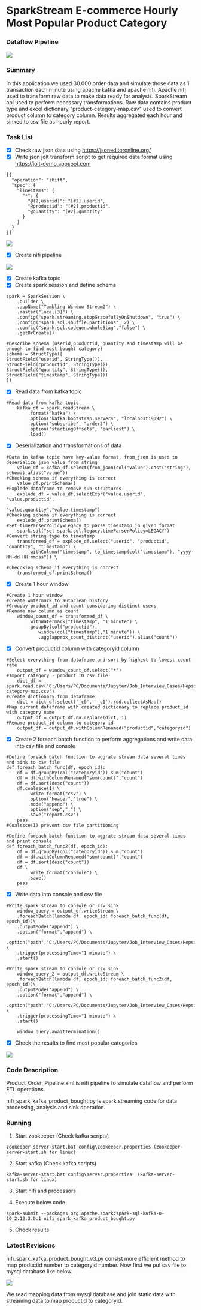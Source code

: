 # SparkStream E-commerce Hourly Most Popular Product Category
### Dataflow Pipeline
![](pipeline.JPG)

### Summary

In this application we used 30.000 order data and simulate those data as 1 transaction each minute using apache kafka and apache nifi. Apache nifi used to transform raw data to make data ready for analysis. SparkStream api used to perform necessary transformations. Raw data contains product type and excel dictionary "product-category-map.csv" used to convert product column to category column. Results aggregated each hour and sinked to csv file as hourly report.

### Task List

- [x] Check raw json data using https://jsoneditoronline.org/
- [x] Write json jolt transform script to get required data format using https://jolt-demo.appspot.com
```
[{
  "operation": "shift",
  "spec": {
    "lineitems": {
      "*": {
        "@(2,userid)": "[#2].userid",
        "@productid": "[#2].productid",
        "@quantity": "[#2].quantity"
      }
    }
  }
}]
```
![](jolt_transform.JPG)

- [x] Create nifi pipeline

![](nifi_pipeline.JPG)

- [x] Create kafka topic
- [x] Create spark session and define schema
```
spark = SparkSession \
    .builder \
    .appName("Tumbling Window Stream2") \
    .master("local[3]") \
    .config("spark.streaming.stopGracefullyOnShutdown", "true") \
    .config("spark.sql.shuffle.partitions", 2) \
    .config("spark.sql.codegen.wholeStag","false") \
    .getOrCreate()

#Describe schema (userid,productid, quantity and timestamp will be enough to find most bought category)
schema = StructType([
StructField("userid", StringType()),
StructField("productid", StringType()),
StructField("quantity", StringType()),
StructField("timestamp", StringType())
])
```
- [x] Read data from kafka topic
```
#Read data from kafka topic
    kafka_df = spark.readStream \
        .format("kafka") \
        .option("kafka.bootstrap.servers", "localhost:9092") \
        .option("subscribe", "order3") \
        .option("startingOffsets", "earliest") \
        .load()
```
- [x] Deserialization and transformations of data
```
#Data in kafka topic have key-value format, from_json is used to deserialize json value from string
    value_df = kafka_df.select(from_json(col("value").cast("string"), schema).alias("value"))
#Checking schema if everything is correct
    value_df.printSchema()
#Explode dataframe to remove sub-structures
    explode_df = value_df.selectExpr("value.userid", "value.productid",
                                     "value.quantity","value.timestamp")
#Checking schema if everything is correct
    explode_df.printSchema()
#Set timeParserPolicy=Legacy to parse timestamp in given format
    spark.sql("set spark.sql.legacy.timeParserPolicy=LEGACY")
#Convert string type to timestamp
    transformed_df = explode_df.select("userid", "productid", "quantity", "timestamp") \
        .withColumn("timestamp", to_timestamp(col("timestamp"), "yyyy-MM-dd HH:mm:ss")) \

#Checcking schema if everything is correct
    transformed_df.printSchema()
```
- [x] Create 1 hour window
```
#Create 1 hour window
#Create watermark to autoclean history
#Groupby product_id and count considering distinct users
#Rename new column as count
    window_count_df = transformed_df \
        .withWatermark("timestamp", "1 minute") \
        .groupBy(col("productid"),
            window(col("timestamp"),"1 minute")) \
            .agg(approx_count_distinct("userid").alias("count"))
```
- [x] Convert productid column with categoryid column
```
#Select everything from dataframe and sort by highest to lowest count rate
    output_df = window_count_df.select("*")
#Import category - product ID csv file
    dict_df = spark.read.csv('C:/Users/PC/Documents/Jupyter/Job_Interview_Cases/Hepsiburada/Unzip/data/product-category-map.csv')
#Create dictionary from dataframe
    dict = dict_df.select('_c0', '_c1').rdd.collectAsMap()
#Map current dataframe with created dictionary to replace product_id with category name
    output_df = output_df.na.replace(dict, 1)
#Rename product_id column to category id
    output_df = output_df.withColumnRenamed("productid","categoryid")
```
- [x] Create 2 foreach batch function to perform aggregations and write data into csv file and console
```
#Define foreach batch function to aggrate stream data several times and sink to csv file
def foreach_batch_func(df, epoch_id):
    df = df.groupBy(col("categoryid")).sum("count")
    df = df.withColumnRenamed("sum(count)","count")
    df = df.sort(desc("count"))
    df.coalesce(1) \
        .write.format("csv") \
        .option("header","true") \
        .mode("append") \
        .option("sep",",") \
        .save("report.csv")
    pass
#Coalesce(1) prevent csv file partitioning

#Define foreach batch function to aggrate stream data several times and print console
def foreach_batch_func2(df, epoch_id):
    df = df.groupBy(col("categoryid")).sum("count")
    df = df.withColumnRenamed("sum(count)","count")
    df = df.sort(desc("count"))
    df \
        .write.format("console") \
        .save()
    pass
```
- [x] Write data into console and csv file
```
#Write spark stream to console or csv sink
    window_query = output_df.writeStream \
    .foreachBatch(lambda df, epoch_id: foreach_batch_func(df, epoch_id))\
    .outputMode("append") \
    .option("format","append") \
    .option("path","C:/Users/PC/Documents/Jupyter/Job_Interview_Cases/Hepsiburada/Unzip/data/") \
    .trigger(processingTime="1 minute") \
    .start()

#Write spark stream to console or csv sink
    window_query_2 = output_df.writeStream \
    .foreachBatch(lambda df, epoch_id: foreach_batch_func2(df, epoch_id))\
    .outputMode("append") \
    .option("format","append") \
    .option("path","C:/Users/PC/Documents/Jupyter/Job_Interview_Cases/Hepsiburada/Unzip/data/") \
    .trigger(processingTime="1 minute") \
    .start()

    window_query.awaitTermination()
```
- [x] Check the results to find most popular categories

![](result4.JPG)

### Code Description

Product_Order_Pipeline.xml is nifi pipeline to simulate dataflow and perform ETL operations.

nifi_spark_kafka_product_bought.py is spark streaming code for data processing, analysis and sink operation.


### Running

1. Start zookeeper (Check kafka scripts)

```
zookeeper-server-start.bat config\zookeeper.properties (zookeeper-server-start.sh for linux)
```

2. Start kafka (Check kafka scripts)
```
kafka-server-start.bat config\server.properties  (kafka-server-start.sh for linux)
```

3. Start nifi and processors

4. Execute below code

```
spark-submit --packages org.apache.spark:spark-sql-kafka-0-10_2.12:3.0.1 nifi_spark_kafka_product_bought.py
```
5. Check results

### Latest Revisions

nifi_spark_kafka_product_bought_v3.py consist more efficient method to map productid number to categoryid number. Now first we put csv file to mysql database like below.

![](map_sql.JPG)

We read mapping data from mysql database and join static data with streaming data to map productid to categoryid.
